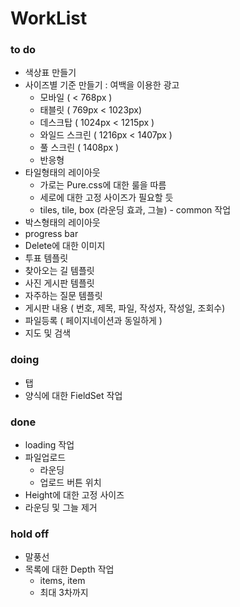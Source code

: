 # WorkList

### to do
* 색상표 만들기
* 사이즈별 기준 만들기 : 여백을 이용한 광고
    * 모바일 ( < 768px )
    * 태블릿 ( 769px < 1023px)
    * 데스크탑 ( 1024px < 1215px )
    * 와일드 스크린 ( 1216px < 1407px  )
    * 풀 스크린 ( 1408px )
    * 반응형
* 타일형태의 레이아웃
    * 가로는 Pure.css에 대한 룰을 따름
    * 세로에 대한 고정 사이즈가 필요할 듯
    * tiles, tile, box (라운딩 효과, 그늘) - common 작업
* 박스형태의 레이아웃 
* progress bar 
* Delete에 대한 이미지
* 투표 템플릿
* 찾아오는 길 템플릿
* 사진 게시판 템플릿
* 자주하는 질문 템플릿
* 게시판 내용 ( 번호, 제목, 파일, 작성자, 작성일, 조회수)
* 파일등록 ( 페이지네이션과 동일하게 )
* 지도 및 검색

### doing
* 탭    
* 양식에 대한 FieldSet 작업

### done
* loading 작업
* 파일업로드
    * 라운딩
    * 업로드 버튼 위치
* Height에 대한 고정 사이즈
* 라운딩 및 그늘 제거

### hold off
* 말풍선
* 목록에 대한 Depth 작업
    * items, item
    * 최대 3차까지